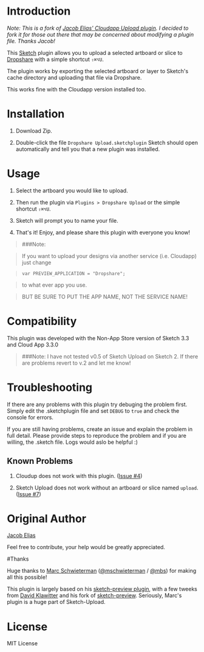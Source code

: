 # Introduction

*Note: This is a fork of [Jacob Elias' Cloudapp Upload plugin](https://github.com/jelias/sketch-upload). I decided to fork it for those out there that may be concerned about modifying a plugin file. Thanks Jacob!*

This [Sketch](http://bohemiancoding.com/sketch) plugin allows you to upload a selected artboard or slice to 
[Dropshare](https://getdropsha.re/) with a simple shortcut `⇧⌘⌥U`.

The plugin works by exporting the selected artboard or layer to Sketch's cache
directory and uploading that file via Dropshare.

This works fine with the Cloudapp version installed too. 

# Installation

1. Download Zip.

2. Double-click the file `Dropshare Upload.sketchplugin` Sketch should open automatically and tell you that a new plugin was installed.

# Usage

1. Select the artboard you would like to upload.

2. Then run the plugin via `Plugins > Dropshare Upload` or the simple shortcut `⇧⌘⌥U`.

3. Sketch will prompt you to name your file.

4. That's it! Enjoy, and please share this plugin with everyone you know!


> ###Note: 

>	If you want to upload your designs via another service (i.e. Cloudapp) just change

> `var PREVIEW_APPLICATION = "Dropshare";`
	
>	to what ever app you use.

>	BUT BE SURE TO PUT THE APP NAME, NOT THE SERVICE NAME!


# Compatibility

This plugin was developed with the Non-App Store version of Sketch 3.3 and Cloud App 3.3.0

> ###Note:
> I have not tested v0.5 of Sketch Upload on Sketch 2. If there are problems revert to v.2 and let me know! 

# Troubleshooting

If there are any problems with this plugin try debuging the problem first. Simply edit the .sketchplugin file and set `DEBUG` to `true`  and check the console for errors.

If you are still having problems, create an issue and explain the problem in full detail. Please provide steps to reproduce the problem and if you are willing, the .sketch file. Logs would aslo be helpful :) 

## Known Problems

1. Cloudup does not work with this plugin. ([Issue #4](https://github.com/jelias/sketch-upload/issues/4))

2. Sketch Upload does not work without an artboard or slice named ```upload```. ([Issue #7](https://github.com/jelias/sketch-upload/issues/7))

# Original Author

[Jacob Elias](http://jelias.me)

Feel free to contribute, your help would be greatly appreciated.

#Thanks

Huge thanks to 
[Marc Schwieterman](https://github.com/marcisme) ([@mschwieterman](https://twitter.com/mschwieterman) / [@mbs](https://app.net/mbs)) for making all this possible!

This plugin is largely based on his [sketch-preview plugin](https://github.com/marcisme/sketch-preview), with a few tweeks from [David Klawitter](https://github.com/davidklaw) and his fork of [sketch-preview](https://github.com/davidklaw/sketch-preview). Seriously, Marc's plugin is a huge part of Sketch-Upload.

# License

MIT License
